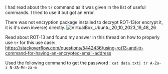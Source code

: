 I had read about the ```tr``` command as it was given in the list of useful commands. I tried to use it but got an error.


There was not encryption package installed to decrypt ROT-13(or encrypt it, it is it's own inverse) directly.
![VirtualBox_Ubuntu_20_10_2023_19_48_26](https://github.com/CoderZonora/overthewire_bandit_writeup/assets/140229408/e005df29-f0d2-43a7-8dbd-7f820f319c9e)


Read about ROT-13 and found my answer in this thread on how to properly use ```tr``` for this use case:
https://stackoverflow.com/questions/5442436/using-rot13-and-tr-command-for-having-an-encrypted-email-address


Used the following command to get the password : ```cat data.txt| tr A-Za-z N-ZA-Mn-za-m```
